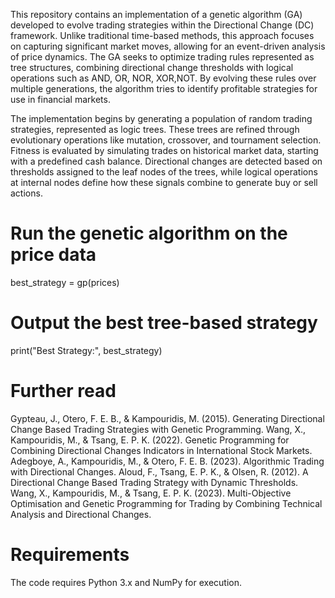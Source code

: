 This repository contains an implementation of a genetic algorithm (GA) developed to evolve trading strategies within the Directional Change (DC) framework. Unlike traditional time-based methods, this approach focuses on capturing significant market moves, allowing for an event-driven analysis of price dynamics. The GA seeks to optimize trading rules represented as tree structures, combining directional change thresholds with logical operations such as AND, OR, NOR, XOR,NOT. By evolving these rules over multiple generations, the algorithm tries to identify profitable strategies for use in financial markets.

The implementation begins by generating a population of random trading strategies, represented as logic trees. These trees are refined through evolutionary operations like mutation, crossover, and tournament selection. Fitness is evaluated by simulating trades on historical market data, starting with a predefined cash balance. Directional changes are detected based on thresholds assigned to the leaf nodes of the trees, while logical operations at internal nodes define how these signals combine to generate buy or sell actions.

# Run the genetic algorithm on the price data
best_strategy = gp(prices)

# Output the best tree-based strategy
print("Best Strategy:", best_strategy)

# Further read

Gypteau, J., Otero, F. E. B., & Kampouridis, M. (2015). Generating Directional Change Based Trading Strategies with Genetic Programming.
Wang, X., Kampouridis, M., & Tsang, E. P. K. (2022). Genetic Programming for Combining Directional Changes Indicators in International Stock Markets.
Adegboye, A., Kampouridis, M., & Otero, F. E. B. (2023). Algorithmic Trading with Directional Changes.
Aloud, F., Tsang, E. P. K., & Olsen, R. (2012). A Directional Change Based Trading Strategy with Dynamic Thresholds.
Wang, X., Kampouridis, M., & Tsang, E. P. K. (2023). Multi-Objective Optimisation and Genetic Programming for Trading by Combining Technical Analysis and Directional Changes.

# Requirements
The code requires Python 3.x and NumPy for execution.
